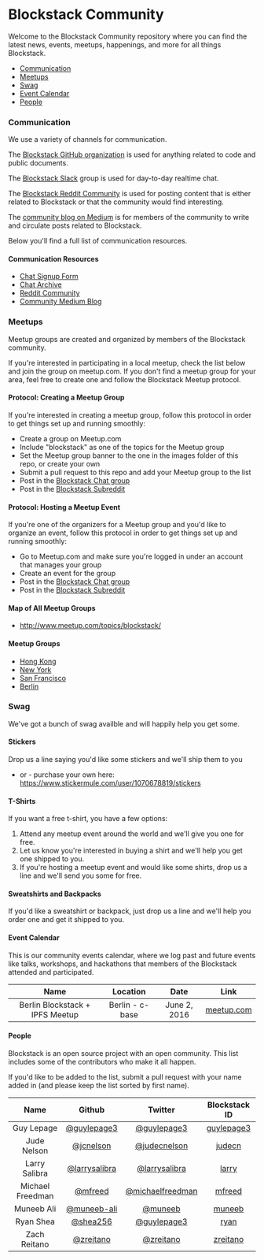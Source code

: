 # Blockstack Community

Welcome to the Blockstack Community repository where you can find the latest news, events, meetups, happenings, and more for all things Blockstack.

- [Communication](#communication)
- [Meetups](#meetups)
- [Swag](#swag)
- [Event Calendar](#event-calendar)
- [People](#people)

### Communication

We use a variety of channels for communication.

The [Blockstack GitHub organization](https://github.com/blockstack) is used for anything related to code and public documents.

The [Blockstack Slack](http://chat.blockstack.org/) group is used for day-to-day realtime chat.

The [Blockstack Reddit Community](https://www.reddit.com/r/blockstack) is used for posting content that is either related to Blockstack or that the community would find interesting.

The [community blog on Medium](https://blog.blockstack.org) is for members of the community to write and circulate posts related to Blockstack.

Below you'll find a full list of communication resources.

#### Communication Resources

- [Chat Signup Form](http://chat.blockstack.org/)
- [Chat Archive](http://blockstack.slackarchive.io/lounge/)
- [Reddit Community](https://www.reddit.com/r/blockstack)
- [Community Medium Blog](https://blog.blockstack.org/)

### Meetups

Meetup groups are created and organized by members of the Blockstack community.

If you're interested in participating in a local meetup, check the list below and join the group on meetup.com. If you don't find a meetup group for your area, feel free to create one and follow the Blockstack Meetup protocol.

#### Protocol: Creating a Meetup Group

If you're interested in creating a meetup group, follow this protocol in order to get things set up and running smoothly:

- Create a group on Meetup.com
- Include "blockstack" as one of the topics for the Meetup group
- Set the Meetup group banner to the one in the images folder of this repo, or create your own
- Submit a pull request to this repo and add your Meetup group to the list
- Post in the [Blockstack Chat group](http://chat.blockstack.org/)
- Post in the [Blockstack Subreddit](https://www.reddit.com/r/blockstack)

#### Protocol: Hosting a Meetup Event

If you're one of the organizers for a Meetup group and you'd like to organize an event, follow this protocol in order to get things set up and running smoothly:

- Go to Meetup.com and make sure you're logged in under an account that manages your group
- Create an event for the group
- Post in the [Blockstack Chat group](http://chat.blockstack.org/)
- Post in the [Blockstack Subreddit](https://www.reddit.com/r/blockstack)

#### Map of All Meetup Groups

- http://www.meetup.com/topics/blockstack/

#### Meetup Groups

- [Hong Kong](http://www.meetup.com/Blockstack-HK/)
- [New York](http://www.meetup.com/Blockstack-NYC/)
- [San Francisco](http://www.meetup.com/Blockstack-SF/)
- [Berlin](http://www.meetup.com/Blockstack-Berlin/)

### Swag

We've got a bunch of swag availble and will happily help you get some.

#### Stickers

Drop us a line saying you'd like some stickers and we'll ship them to you
- or -
purchase your own here: https://www.stickermule.com/user/1070678819/stickers

#### T-Shirts

If you want a free t-shirt, you have a few options:

1. Attend any meetup event around the world and we'll give you one for free.
2. Let us know you're interested in buying a shirt and we'll help you get one shipped to you.
3. If you're hosting a meetup event and would like some shirts, drop us a line and we'll send you some for free.

#### Sweatshirts and Backpacks

If you'd like a sweatshirt or backpack, just drop us a line and we'll help you order one and get it shipped to you.

#### Event Calendar

This is our community events calendar, where we log past and future events like talks, workshops, and hackathons that members of the Blockstack attended and participated.

Name                        | Location                      | Date                   | Link
:-------------------------: | :---------------------------: | :--------------------: | :-------:
Berlin Blockstack + IPFS Meetup       | Berlin - c-base               | June 2, 2016        | [meetup.com](http://www.meetup.com/Blockstack-Berlin/events/231428283/)


#### People

Blockstack is an open source project with an open community. This list includes some of the contributors who make it all happen.

If you'd like to be added to the list, submit a pull request with your name added in (and please keep the list sorted by first name).

Name | Github | Twitter | Blockstack ID
:--: | :----: | :-: | :-----:
Guy Lepage | [@guylepage3](//github.com/guylepage3) | [@guylepage3](https://twitter.com/guylepage3) | [guylepage3](https://onename.com/guylepage3)
Jude Nelson | [@jcnelson](//github.com/jcnelson) | [@judecnelson](https://twitter.com/judecnelson) | [judecn](https://onename.com/judecn)
Larry Salibra | [@larrysalibra](//github.com/larrysalibra) | [@larrysalibra](https://twitter.com/larrysalibra) | [larry](https://onename.com/larry)
Michael Freedman | [@mfreed](//github.com/mfreed) | [@michaelfreedman](https://twitter.com/michaelfreedman) | [mfreed](https://onename.com/mfreed)
Muneeb Ali | [@muneeb-ali](//github.com/muneeb-ali) | [@muneeb](https://twitter.com/muneeb) | [muneeb](https://onename.com/muneeb)
Ryan Shea | [@shea256](//github.com/shea256) | [@guylepage3](https://twitter.com/ryaneshea) | [ryan](https://onename.com/ryan)
Zach Reitano | [@zreitano](//github.com/zreitano) | [@zreitano](https://twitter.com/zreitano) | [zreitano](https://onename.com/zreitano)
